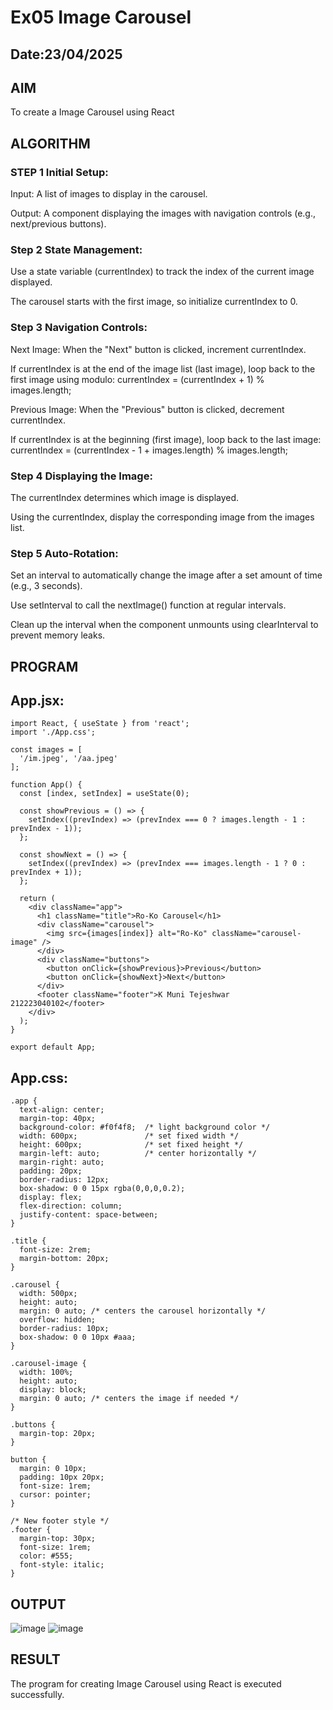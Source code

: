 # Ex05 Image Carousel
## Date:23/04/2025

## AIM
To create a Image Carousel using React 

## ALGORITHM
### STEP 1 Initial Setup:
Input: A list of images to display in the carousel.

Output: A component displaying the images with navigation controls (e.g., next/previous buttons).

### Step 2 State Management:
Use a state variable (currentIndex) to track the index of the current image displayed.

The carousel starts with the first image, so initialize currentIndex to 0.

### Step 3 Navigation Controls:
Next Image: When the "Next" button is clicked, increment currentIndex.

If currentIndex is at the end of the image list (last image), loop back to the first image using modulo:
currentIndex = (currentIndex + 1) % images.length;

Previous Image: When the "Previous" button is clicked, decrement currentIndex.

If currentIndex is at the beginning (first image), loop back to the last image:
currentIndex = (currentIndex - 1 + images.length) % images.length;

### Step 4 Displaying the Image:
The currentIndex determines which image is displayed.

Using the currentIndex, display the corresponding image from the images list.

### Step 5 Auto-Rotation:
Set an interval to automatically change the image after a set amount of time (e.g., 3 seconds).

Use setInterval to call the nextImage() function at regular intervals.

Clean up the interval when the component unmounts using clearInterval to prevent memory leaks.

## PROGRAM

## App.jsx:
```
import React, { useState } from 'react';
import './App.css';

const images = [
  '/im.jpeg', '/aa.jpeg'
];

function App() {
  const [index, setIndex] = useState(0);

  const showPrevious = () => {
    setIndex((prevIndex) => (prevIndex === 0 ? images.length - 1 : prevIndex - 1));
  };

  const showNext = () => {
    setIndex((prevIndex) => (prevIndex === images.length - 1 ? 0 : prevIndex + 1));
  };

  return (
    <div className="app">
      <h1 className="title">Ro-Ko Carousel</h1>
      <div className="carousel">
        <img src={images[index]} alt="Ro-Ko" className="carousel-image" />
      </div>
      <div className="buttons">
        <button onClick={showPrevious}>Previous</button>
        <button onClick={showNext}>Next</button>
      </div>
      <footer className="footer">K Muni Tejeshwar 212223040102</footer>
    </div>
  );
}

export default App;

```
## App.css:
```
.app {
  text-align: center;
  margin-top: 40px;
  background-color: #f0f4f8;  /* light background color */
  width: 600px;               /* set fixed width */
  height: 600px;              /* set fixed height */
  margin-left: auto;          /* center horizontally */
  margin-right: auto;
  padding: 20px;
  border-radius: 12px;
  box-shadow: 0 0 15px rgba(0,0,0,0.2);
  display: flex;
  flex-direction: column;
  justify-content: space-between;
}

.title {
  font-size: 2rem;
  margin-bottom: 20px;
}

.carousel {
  width: 500px;
  height: auto;
  margin: 0 auto; /* centers the carousel horizontally */
  overflow: hidden;
  border-radius: 10px;
  box-shadow: 0 0 10px #aaa;
}

.carousel-image {
  width: 100%;
  height: auto;
  display: block;
  margin: 0 auto; /* centers the image if needed */
}

.buttons {
  margin-top: 20px;
}

button {
  margin: 0 10px;
  padding: 10px 20px;
  font-size: 1rem;
  cursor: pointer;
}

/* New footer style */
.footer {
  margin-top: 30px;
  font-size: 1rem;
  color: #555;
  font-style: italic;
}

```
## OUTPUT
![image](https://github.com/user-attachments/assets/6a7c114f-136c-4949-9877-eb0f7d35e3b3)
![image](https://github.com/user-attachments/assets/6c173015-4b90-4a82-b6ef-f0dc66aad5f8)


## RESULT
The program for creating Image Carousel using React is executed successfully.
